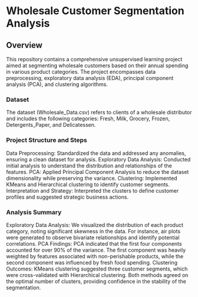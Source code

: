 # Wholesale Customer Segmentation Analysis

## Overview
This repository contains a comprehensive unsupervised learning project aimed at segmenting wholesale customers based on their annual spending in various product categories. The project encompasses data preprocessing, exploratory data analysis (EDA), principal component analysis (PCA), and clustering algorithms.
### Dataset
The dataset (Wholesale_Data.csv) refers to clients of a wholesale distributor and includes the following categories: Fresh, Milk, Grocery, Frozen, Detergents_Paper, and Delicatessen.
### Project Structure and Steps
Data Preprocessing: Standardized the data and addressed any anomalies, ensuring a clean dataset for analysis.
Exploratory Data Analysis: Conducted initial analysis to understand the distribution and relationships of the features.
PCA: Applied Principal Component Analysis to reduce the dataset dimensionality while preserving the variance.
Clustering: Implemented KMeans and Hierarchical clustering to identify customer segments.
Interpretation and Strategy: Interpreted the clusters to define customer profiles and suggested strategic business actions.
### Analysis Summary
Exploratory Data Analysis: We visualized the distribution of each product category, noting significant skewness in the data. For instance, air plots were generated to observe bivariate relationships and identify potential correlations.
PCA Findings: PCA indicated that the first four components accounted for over 90% of the variance. The first component was heavily weighted by features associated with non-perishable products, while the second component was influenced by fresh food spending.
Clustering Outcomes: KMeans clustering suggested three customer segments, which were cross-validated with Hierarchical clustering. Both methods agreed on the optimal number of clusters, providing confidence in the stability of the segmentation.

